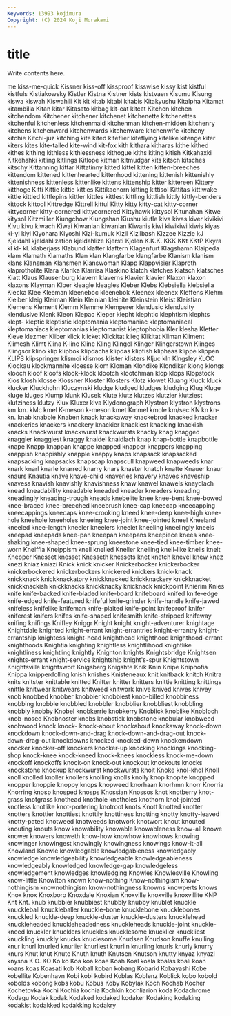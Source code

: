 ```yaml
---
Keywords: 13993 kojimura
Copyright: (C) 2024 Koji Murakami
---
```


# title

Write contents here.



me kiss-me-quick Kissner kiss-off kissproof
kisswise kissy kist kistful kistfuls Kistiakowsky Kistler Kistna Kistner kists
kistvaen Kisumu Kisung kiswa kiswah Kiswahili Kit kit kitab kitabi
kitabis Kitakyushu Kitalpha Kitamat kitambilla Kitan kitar Kitasato kitbag kit-cat
kitcat Kitchen kitchen kitchendom Kitchener kitchener kitchenet kitchenette kitchenettes kitchenful
kitchenless kitchenmaid kitchenman kitchen-midden kitchenry kitchens kitchenward kitchenwards kitchenware kitchenwife
kitcheny kitchie Kitchi-juz kitching kite kited kiteflier kiteflying kitelike kitenge
kiter kiters kites kite-tailed kite-wind kit-fox kith kithara kitharas kithe
kithed kithes kithing kithless kithlessness kithogue kiths kiting kitish Kitkahaxki
Kitkehahki kitling kitlings Kitlope kitman kitmudgar kits kitsch kitsches kitschy
Kittanning kittar Kittatinny kitted kittel kitten kitten-breeches kittendom kittened kittenhearted
kittenhood kittening kittenish kittenishly kittenishness kittenless kittenlike kittens kittenship kitter
kittereen Kittery kitthoge Kitti Kittie kittie kitties Kittikachorn kitting kittisol
Kittitas kittiwake kittle kittled kittlepins kittler kittles kittlest kittling kittlish
kittly kittly-benders kittock kittool Kittredge Kittrell kittul Kitty kitty kitty-cat
kitty-corner kittycorner kitty-cornered kittycornered Kittyhawk kittysol Kitunahan Kitwe kitysol Kitzmiller
Kiungchow Kiungshan Kiushu kiutle kiva kivas kiver kivikivi Kivu kivu
kiwach Kiwai Kiwanian kiwanian Kiwanis kiwi kiwikiwi kiwis kiyas ki-yi
kiyi Kiyohara Kiyoshi Kizi-kumuk Kizil Kizilbash Kizzee Kizzie kJ Kjeldahl
kjeldahlization kjeldahlize Kjersti Kjolen K.K.K. KKK KKt KKtP Kkyra kl
kl- kl. klaberjass Klabund klafter klaftern Klagenfurt Klagshamn Klaipeda klam
Klamath Klamaths Klan klan Klangfarbe klangfarbe Klanism klanism klans Klansman
Klansmen Klanswoman Klapp Klappvisier Klaproth klaprotholite Klara Klarika Klarrisa Klaskino
klatch klatches klatsch klatsches Klatt Klaus Klausenburg klavern klaverns Klavier
klavier Klaxon klaxon klaxons Klayman Klber kleagle kleagles Kleber Klebs
Klebsiella klebsiella Klecka Klee Kleeman kleeneboc kleenebok Kleenex kleenex Kleffens
Klehm Kleiber kleig Kleiman Klein Kleinian kleinite Kleinstein Kleist Kleistian
Klemens Klement Klemm Klemme Klemperer klendusic klendusity klendusive Klenk Kleon
Klepac Kleper klepht klephtic klephtism klephts klept- kleptic kleptistic kleptomania
kleptomaniac kleptomaniacal kleptomaniacs kleptomanias kleptomanist kleptophobia Kler klesha Kletter Kleve
klezmer Kliber klick klicket Klickitat klieg Klikitat Kliman Kliment Klimesh
Klimt Klina K-line Kline Kling Klingel Klinger Klingerstown Klinges Klingsor
klino klip klipbok klipdachs klipdas klipfish kliphaas klippe klippen KLIPS
klipspringer klismoi klismos klister klisters Kljuc kln Klngsley KLOC Klockau
klockmannite kloesse klom Kloman Klondike Klondiker klong klongs klooch kloof
kloofs klook-klook klootch klootchman klop klops Klopstock Klos klosh klosse
Klossner Kloster Klosters Klotz klowet Kluang Kluck kluck klucker Kluckhohn
Kluczynski kludge kludged kludges kludging Klug Kluge kluge kluges Klump
klunk Klusek Klute klutz klutzes klutzier klutziest klutziness klutzy Klux
Kluxer klva Klydonograph Klystron klystron klystrons km km. kMc kmel
K-meson k-meson kmet Kmmel kmole km/sec KN kn kn- kn.
knab knabble Knaben knack knackaway knackebrod knacked knacker knackeries knackers
knackery knackier knackiest knacking knackish knacks Knackwurst knackwurst knackwursts knacky
knag knagged knaggier knaggiest knaggy knaidel knaidlach knap knap-bottle knapbottle
knape Knapp knappan knappe knapped knapper knappers knapping knappish knappishly
knapple knappy knaps knapsack knapsacked knapsacking knapsacks knapscap knapscull knapweed
knapweeds knar knark knarl knarle knarred knarry knars knaster knatch
knatte Knauer knaur knaurs Knautia knave knave-child knaveries knavery knaves
knaveship knavess knavish knavishly knavishness knaw knawel knawels knaydlach knead
kneadability kneadable kneaded kneader kneaders kneading kneadingly kneading-trough kneads knebelite
knee knee-bent knee-bowed knee-braced knee-breeched kneebrush knee-cap kneecap kneecapping kneecappings
kneecaps knee-crooking kneed knee-deep knee-high knee-hole kneehole kneeholes kneeing knee-joint
knee-jointed kneel Kneeland kneeled knee-length kneeler kneelers kneelet kneeling kneelingly
kneels kneepad kneepads knee-pan kneepan kneepans kneepiece knees knee-shaking knee-shaped
knee-sprung kneestone knee-tied knee-timber knee-worn Kneiffia Kneippism knell knelled Kneller
knelling knell-like knells knelt Knepper Knesset knesset Knesseth knessets knet
knetch knevel knew knez knezi kniaz kniazi Knick knick knicker
Knickerbocker knickerbocker knickerbockered knickerbockers knickered knickers knick-knack knickknack knickknackatory knickknacked
knickknackery knickknacket knickknackish knickknacks knickknacky knicknack knickpoint Knierim Knies knife
knife-backed knife-bladed knife-board knifeboard knifed knife-edge knife-edged knife-featured knifeful knife-grinder
knife-handle knife-jawed knifeless knifelike knifeman knife-plaited knife-point knifeproof knifer kniferest
knifers knifes knife-shaped knifesmith knife-stripped knifeway knifing knifings Knifley Kniggr
Knight knight knight-adventurer knightage Knightdale knighted knight-errant knight-errantries knight-errantry knight-errantship
knightess knight-head knighthead knighthood knighthood-errant knighthoods Knightia knighting knightless knightlihood
knightlike knightliness knightling knightly Knighton knights Knightsbridge Knightsen knights-errant knight-service
knightship knight's-spur Knightstown Knightsville knightswort Knigsberg Knigshte Knik Knin Knipe
Kniphofia Knippa knipperdolling knish knishes Knisteneaux knit knitback knitch Knitra
knits knitster knittable knitted Knitter knitter knitters knittie knitting knittings
knittle knitwear knitwears knitweed knitwork knive knived knives knivey knob
knobbed knobber knobbier knobbiest knob-billed knobbiness knobbing knobble knobbled knobbler
knobblier knobbliest knobbling knobbly knobby Knobel knobkerrie knobkerry Knoblick knoblike
Knobloch knob-nosed Knobnoster knobs knobstick knobstone knobular knobweed knobwood knock
knock- knock-about knockabout knockaway knock-down knockdown knock-down-and-drag knock-down-and-drag-out knock-down-drag-out knockdowns
knocked knocked-down knockemdown knocker knocker-off knockers knocker-up knocking knockings knocking-shop
knock-knee knock-kneed knock-knees knockless knock-me-down knockoff knockoffs knock-on knock-out knockout
knockouts knocks knockstone knockup knockwurst knockwursts knoit Knoke knol-khol Knoll
knoll knolled knoller knollers knolling knolls knolly knop knopite knopped
knopper knoppie knoppy knops knopweed knorhaan knorhmn knorr Knorria Knorring
knosp knosped knosps Knossian Knossos knot knotberry knot-grass knotgrass knothead
knothole knotholes knothorn knot-jointed knotless knotlike knot-portering knotroot knots Knott
knotted knotter knotters knottier knottiest knottily knottiness knotting knotty knotty-leaved
knotty-pated knotweed knotweeds knotwork knotwort knout knouted knouting knouts know
knowability knowable knowableness know-all knowe knower knowers knoweth know-how knowhow
knowhows knowing knowinger knowingest knowingly knowingness knowings know-it-all Knowland Knowle
knowledgable knowledgableness knowledgably knowledge knowledgeability knowledgeable knowledgeableness knowledgeably knowledged knowledge-gap
knowledgeless knowledgement knowledges knowledging Knowles Knowlesville Knowling know-little Knowlton known
know-nothing Know-nothingism know-nothingism knownothingism know-nothingness knowns knowperts knows Knox knox
Knoxboro Knoxdale Knoxian Knoxville knoxville knoxvillite KNP Knt Knt. knub
knubbier knubbiest knubbly knubby knublet knuckle knuckleball knuckleballer knuckle-bone knucklebone
knucklebones knuckled knuckle-deep knuckle-duster knuckle-dusters knucklehead knuckleheaded knuckleheadedness knuckleheads knuckle-joint
knuckle-kneed knuckler knucklers knuckles knucklesome knucklier knuckliest knuckling knuckly knucks
knuclesome Knudsen Knudson knuffe knulling knur knurl knurled knurlier knurliest
knurlin knurling knurls knurly knurry knurs Knut knut Knute Knuth
knuth Knutsen Knutson knutty knyaz knyazi knysna K.O. KO Ko
ko Koa koa koae Koah Koal koala koalas koali koan
koans koas Koasati kob Koball koban kobang Kobarid Kobayashi Kobe
kobellite Kobenhavn Kobi kobi kobird Koblas Koblenz Koblick kobo kobold
kobolds kobong kobs kobu Kobus Koby Kobylak Koch Kochab Kocher
Kochetovka Kochi Kochia kochia Kochkin kochliarion koda Kodachrome Kodagu Kodak
kodak Kodaked kodaked kodaker Kodaking kodaking kodakist kodakked kodakking kodakry
